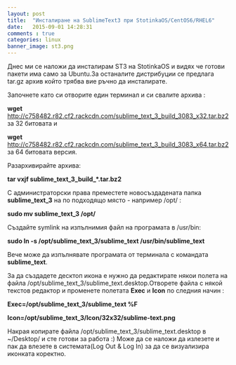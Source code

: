 ```yaml
---
layout: post
title:  "Инсталиране на SublimeText3 при StotinkaOS/CentOS6/RHEL6"
date:   2015-09-01 14:28:31
comments : true
categories: linux
banner_image: st3.png
---
```


Днес ми се наложи да инсталирам ST3 на StotinkaOS и видях че готови пакети има само за Ubuntu.За останалите дистрибуции се предлага tar.gz архив който трябва вие ръчно да инсталирате.

Започнете като си отворите един терминал и си свалите архива : 

**wget** http://c758482.r82.cf2.rackcdn.com/sublime_text_3_build_3083_x32.tar.bz2  за 32 битовата и 

**wget** http://c758482.r82.cf2.rackcdn.com/sublime_text_3_build_3083_x64.tar.bz2 за 64 битовата версия.  


Разархивирайте архива:  

**tar vxjf sublime_text_3_build_*.tar.bz2**  




С администраторски права преместете новосъздадената папка **sublime_text_3** на по подходящо място - например /opt/ :  


**sudo mv sublime_text_3 /opt/**  




Създайте symlink на изпълнимия файл на програмата в /usr/bin:  


**sudo ln -s /opt/sublime_text_3/sublime_text /usr/bin/sublime_text**  




Вече може да изпълнявате програмата от терминала с командата **sublime_text**. 




За да създадете десктоп икона е нужно да редактирате някои полета на файла /opt/sublime_text_3/sublime_text.desktop.Отворете файла с някой текстов редактор и променете полетата **Exec** и **Icon** по следния начин : 

**Exec=/opt/sublime_text_3/sublime_text %F**

**Icon=/opt/sublime_text_3/Icon/32x32/sublime-text.png**



Накрая копирате файла /opt/sublime_text_3/sublime_text.desktop в ~/Desktop/ и сте готови за работа :) 
Може да се наложи да излезете и пак да влезете в системата(Log Out & Log In) за да се визуализира иконката коректно.

